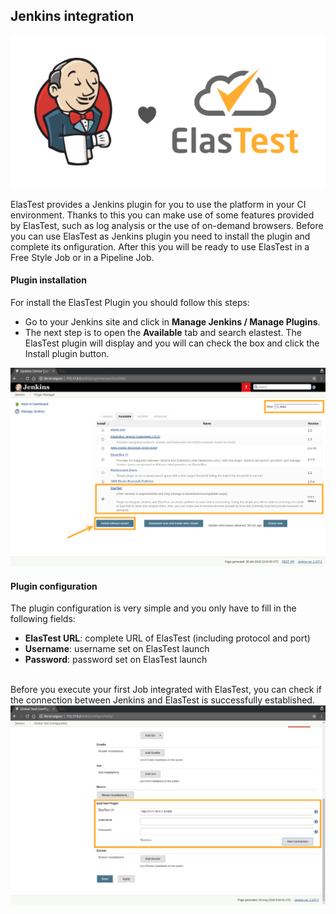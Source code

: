 <div class="range range-xs-left">
<div class="cell-xs-10 cell-lg-6 text-md-left inset-md-right-80 cell-lg-push-1 offset-top-50 offset-lg-top-0">
<h2 id="content" class="h1">Jenkins integration</h2>
<div class="offset-top-30 offset-md-top-50">
</div>
</div>
</div>

<img style="border: none; margin: auto" class="img-responsive img-wellcome" src="/docs/jenkins/images/elastest_jenkins.png"/>

ElasTest provides a Jenkins plugin for you to use the platform in your CI environment. Thanks to this you can make use of some features provided by ElasTest, such as log analysis or the use of on-demand browsers. Before you can use ElasTest as Jenkins plugin you need to install the plugin and complete its onfiguration. After this you will be ready to use ElasTest in a Free Style Job or in a Pipeline Job.

<h4 class="holder-subtitle link-top">Plugin installation</h4>

For install the ElasTest Plugin you should follow this steps:

*   Go to your Jenkins site and click in **Manage Jenkins / Manage Plugins**.
*   The next step is to open the **Available** tab and search elastest. The ElasTest plugin will display and you will can check the box and click the Install plugin button.

<p></p>

<div class="docs-gallery inline-block">
    <a data-fancybox="gallery-3" href="/docs/jenkins/images/plugin_install.png"><img class="img-responsive img-wellcome" src="/docs/jenkins/images/plugin_install.png"/></a>
</div>

<h4 class="holder-subtitle link-top">Plugin configuration</h4>

The plugin configuration is very simple and you only have to fill in the following fields:

*   **ElasTest URL**: complete URL of ElasTest (including protocol and port)
*   **Username**: username set on ElasTest launch
*   **Password**: password set on ElasTest launch

<br>
Before you execute your first Job integrated with ElasTest, you can check if the connection between Jenkins and ElasTest is successfully established.

<div class="docs-gallery inline-block">
    <a data-fancybox="gallery-3" href="/docs/jenkins/images/conf.png"><img class="img-responsive img-wellcome" src="/docs/jenkins/images/conf.png"/></a>
</div>

<script src="//code.jquery.com/jquery-3.2.1.min.js"></script>

<link rel="stylesheet" href="https://cdnjs.cloudflare.com/ajax/libs/fancybox/3.2.5/jquery.fancybox.min.css" />
<script src="https://cdnjs.cloudflare.com/ajax/libs/fancybox/3.2.5/jquery.fancybox.min.js"></script>

<script>
var galleries = $('div.docs-gallery');
for (var i = 1; i <= galleries.length; i++) {
    $().fancybox({
    selector : '[data-fancybox="gallery-' + i + '"]',
    infobar : true,
    arrows : false,
    loop: false,
    protect: true,
    transitionEffect: 'slide',
    buttons : [
        'close'
    ],
    clickOutside : 'close',
    clickSlide   : 'close',
  });
}
</script>
